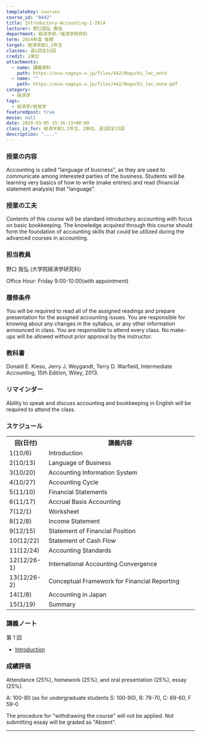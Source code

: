 ```yaml
---
templateKey: courses
course_id: "0442"
title: Introductory-Accounting-I-2014
lecturer: 野口晃弘 教授
department: 経済学部／経済学研究科
term: 2014年度 後期
target: 経済学部1,2年生
classes: 週1回全15回
credit: 2単位
attachments:
  - name: 講義資料
    path: https://ocw.nagoya-u.jp/files/442/Noguchi_lec_note
  - name: ""
    path: https://ocw.nagoya-u.jp/files/442/Noguchi_lec_note.pdf
category:
  - 経済学
tags:
  - 経済学/経営学
featuredpost: true
movie: null
date: 2020-03-05 15:16:13+00:00
class_is_for: 経済学部1,2年生、2単位、週1回全15回
description: "...."
---
```


### 授業の内容

Accounting is called "language of business", as they are used to communicate among interested parties of the business. Students will be learning very basics of how to write (make entries) and read (financial statement analysis) that "language".

### 授業の工夫

Contents of this course will be standard introductory accounting with focus on basic bookkeeping. The knowledge acquired through this course should form the foundation of accounting skills that could be utilized during the advanced courses in accounting.

### 担当教員

野口 晃弘 (大学院経済学研究科)

Office Hour: Friday 9:00-10:00(with appointment)

### 履修条件

You will be required to read all of the assigned readings and prepare presentation for the assigned accounting issues. You are responsible for knowing about any changes in the syllabus, or any other information announced in class. You are responsible to attend every class. No make-ups will be allowed without prior approval by the instructor.

### 教科書

Donald E. Kieso, Jerry J. Weygandt, Terry D. Warfield, Intermediate Accounting, 15th Edition, Wiley, 2013.

### リマインダー

Ability to speak and discuss accounting and bookkeeping in English will be required to attend the class.

<h3>スケジュール</h3>
<table class="basic" width="525">
<tr>
<th width="90" class="center">回(日付)</th>
<th width="435" class="center">講義内容</th>
</tr>
<tr>
<td width="90" class="center">1(10/6)</td>
<td width="435">Introduction</td>
</tr>
<tr>
<td width="90" class="center">2(10/13)</td>
<td width="435">Language of Business</td>
</tr>
<tr>
<td width="90" class="center">3(10/20)</td>
<td width="435">Accounting Information System</td>
</tr>
<tr>
<td width="90" class="center">4(10/27)</td>
<td width="435">Accounting Cycle</td>
</tr>
<tr>
<td width="90" class="center">5(11/10)</td>
<td width="435">Financial Statements</td>
</tr>
<tr>
<td width="90" class="center">6(11/17)</td>
<td width="435">Accrual Basis Accounting</td>
</tr>
<tr>
<td width="90" class="center">7(12/1)</td>
<td width="435">Worksheet</td>
</tr>
<tr>
<td width="90" class="center">8(12/8)</td>
<td width="435">Income Statement</td>
</tr>
<tr>
<td width="90" class="center">9(12/15)</td>
<td width="435">Statement of Financial Position</td>
</tr>
<tr>
<td width="90" class="center">10(12/22)</td>
<td width="435">Statement of Cash Flow</td>
</tr>
<tr>
<td width="90" class="center">11(12/24)</td>
<td width="435">Accounting Standards</td>
</tr>
<tr>
<td width="90" class="center">12(12/26-1)</td>
<td width="435">International Accounting Convergence</td>
</tr>
<tr>
<td width="90" class="center">13(12/26-2)</td>
<td width="435">Conceptual Framework for Financial Reporting</td>
</tr>
<tr>
<td width="90" class="center">14(1/8)</td>
<td width="435">Accounting in Japan</td>
</tr>
<tr>
<td width="90" class="center">15(1/19)</td>
<td width="435">Summary</td>
</tr>
</table>

### 講義ノート

第 1 回

- [Introduction](https://ocw.nagoya-u.jp/files/442/Noguchi_lec_note.pdf)

### 成績評価

Attendance (25%), homework (25%), and oral presentation (25%), essay (25%).

A: 100-80 (as for undergraduate students S: 100-90), B: 79-70, C: 69-60, F 59-0

The procedure for "withdrawing the course" will not be applied. Not submitting essay will be graded as "Absent".

---

